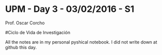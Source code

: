 # UPM - Day 3 - 03/02/2016 - S1

Prof. Oscar Corcho

#Ciclo de Vida de Investigación

All the notes are in my personal pyshical notebook. I did not write down at github this day.
